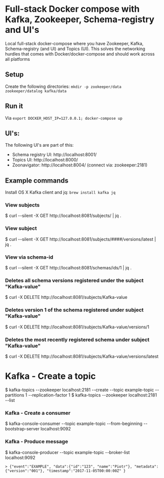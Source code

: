 # Full-stack Docker compose with Kafka, Zookeeper, Schema-registry and UI's
Local full-stack docker-compose where you have Zookeeper, Kafka, Schema-registry (and UI) and Topics (UI). This solves the networking hurdles that comes with Docker/docker-compose and should work across all platforms

## Setup
Create the following directories:
```mkdir -p zookeeper/data zookeeper/datalog kafka/data```

## Run it
Via ```export DOCKER_HOST_IP=127.0.0.1; docker-compose up```

## UI's:
The following UI's are part of this:
* Schema registry UI: http://localhost:8001/
* Topics UI: http://localhost:8000/
* Zoonavigator: http://localhost:8004/ (connect via: zookeeper:2181)

## Example commands
Install OS X Kafka client and jq:
```brew install kafka jq```

### View subjects
$ curl --silent -X GET http://localhost:8081/subjects/ | jq .

### View subject
$ curl --silent -X GET http://localhost:8081/subjects/####/versions/latest | jq .

### View via schema-id
$ curl --silent -X GET http://localhost:8081/schemas/ids/1 | jq .

### Deletes all schema versions registered under the subject "Kafka-value"
$ curl -X DELETE http://localhost:8081/subjects/Kafka-value

### Deletes version 1 of the schema registered under subject "Kafka-value"
$ curl -X DELETE http://localhost:8081/subjects/Kafka-value/versions/1

### Deletes the most recently registered schema under subject "Kafka-value"
$ curl -X DELETE http://localhost:8081/subjects/Kafka-value/versions/latest

# Kafka - Create a topic
$ kafka-topics --zookeeper localhost:2181 --create --topic example-topic --partitions 1 --replication-factor 1
$ kafka-topics --zookeeper localhost:2181 --list

### Kafka - Create a consumer
$ kafka-console-consumer --topic example-topic --from-beginning --bootstrap-server localhost:9092

### Kafka - Produce message
$ kafka-console-producer --topic example-topic --broker-list localhost:9092
```
> {"event":"EXAMPLE", "data":{"id":"123", "name":"Piotr"}, "metadata":{"version":"001"}, "timestamp":"2017-11-05T00:00:00Z" }
```
